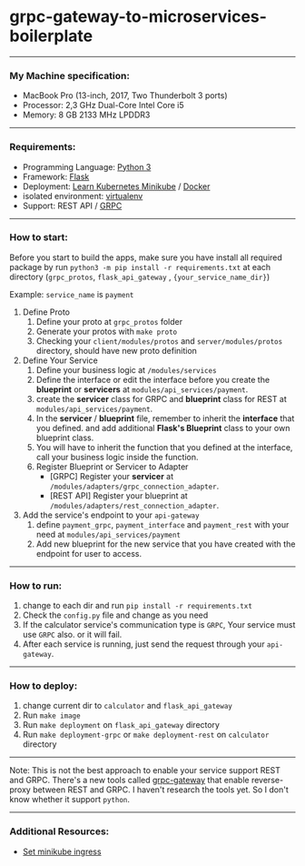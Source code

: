 # grpc-gateway-to-microservices-boilerplate

****
### My Machine specification:
* MacBook Pro (13-inch, 2017, Two Thunderbolt 3 ports)
* Processor: 2,3 GHz Dual-Core Intel Core i5
* Memory: 8 GB 2133 MHz LPDDR3
****
### Requirements:
* Programming Language: [Python 3](https://realpython.com/installing-python/)
* Framework: [Flask](https://flask.palletsprojects.com/en/1.1.x/)
* Deployment: [Learn Kubernetes Minikube](https://kubernetes.io/docs/setup/learning-environment/minikube/) / [Docker](https://docs.docker.com/get-started/)
* isolated environment: [virtualenv](https://pypi.org/project/virtualenv/)
* Support: REST API / [GRPC](https://grpc.io/)
****

### How to start:
Before you start to build the apps, make sure you have install all required package by run `python3 -m pip install -r requirements.txt` at each directory (`grpc_protos`, `flask_api_gateway` , `{your_service_name_dir}`)

Example: `service_name` is `payment`
1. Define Proto
    1. Define your proto at `grpc_protos` folder
    1. Generate your protos with `make proto`
    1. Checking your `client/modules/protos` and `server/modules/protos` directory, should have new proto definition
2. Define Your Service
    1. Define your business logic at `/modules/services`
    2. Define the interface or edit the interface before you create the **blueprint** or **servicers** at `modules/api_services/payment`.
    3. create the **servicer** class for GRPC and **blueprint** class for REST at `modules/api_services/payment`.
    4. In the **servicer** / **blueprint** file, remember to inherit the **interface** that you defined. and add additional **Flask's Blueprint** class to your own blueprint class.
    5. You will have to inherit the function that you defined at the interface, call your business logic inside the function.
    6. Register Blueprint or Servicer to Adapter
        * [GRPC] Register your **servicer** at `/modules/adapters/grpc_connection_adapter`.
        * [REST API] Register your blueprint at `/modules/adapters/rest_connection_adapter`.
3. Add the service's endpoint to your `api-gateway`
    1. define `payment_grpc`, `payment_interface` and `payment_rest` with your need at `modules/api_services/payment` 
    2. Add new blueprint for the new service that you have created with the endpoint for user to access.
    
    
****
### How to run:
1. change to each dir and run `pip install -r requirements.txt`
2. Check the `config.py` file and change as you need
3. If the calculator service's communication type is `GRPC`, Your service must use `GRPC` also. or it will fail.
4. After each service is running, just send the request through your `api-gateway`.
****
### How to deploy:
1. change current dir to `calculator` and `flask_api_gateway`
2. Run `make image`
3. Run `make deployment` on `flask_api_gateway` directory
4. Run `make deployment-grpc` or `make deployment-rest` on `calculator` directory

****
Note: 
This is not the best approach to enable your service support REST and GRPC. There's a new tools
called [grpc-gateway](https://github.com/grpc-ecosystem/grpc-gateway) that enable reverse-proxy between REST and GRPC.
I haven't research the tools yet. So I don't know whether it support `python`. 
****
### Additional Resources:
- [Set minikube ingress](https://kubernetes.io/docs/tasks/access-application-cluster/ingress-minikube/)


